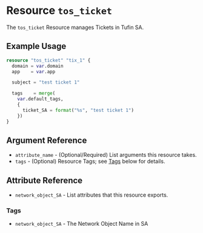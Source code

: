 # Resource `tos_ticket`

The `tos_ticket` Resource manages Tickets in Tufin SA.

## Example Usage

```terraform
resource "tos_ticket" "tix_1" {
  domain = var.domain
  app    = var.app

  subject = "test ticket 1"

  tags    = merge(
    var.default_tags,
    {
      ticket_SA = format("%s", "test ticket 1")
    })
}
```

## Argument Reference

* `attribute_name` - (Optional/Required) List arguments this resource takes.
* `tags` - (Optional) Resource Tags; see [Tags](#Tags) below for details.



## Attribute Reference

* `network_object_SA` - List attributes that this resource exports.

### Tags

- `network_object_SA` - The Network Object Name in SA
